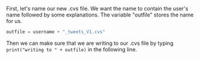 <!--title={Creating A .csv File}-->

First, let's name our new .cvs file. We want the name to contain the user's name followed by some explanations. The variable "outfile" stores the name for us.

```python
outfile = username + "_tweets_V1.cvs"
```



Then we can make sure that we are writing to our .cvs file by typing `print("writing to " + outfile)` in the following line.
